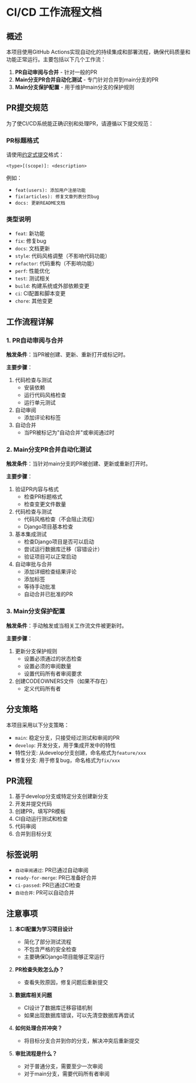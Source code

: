# CI/CD 工作流程文档

## 概述

本项目使用GitHub Actions实现自动化的持续集成和部署流程，确保代码质量和功能正常运行。主要包括以下几个工作流：

1. **PR自动审阅与合并** - 针对一般的PR
2. **Main分支PR合并自动化测试** - 专门针对合并到main分支的PR
3. **Main分支保护配置** - 用于维护main分支的保护规则

## PR提交规范

为了使CI/CD系统能正确识别和处理PR，请遵循以下提交规范：

### PR标题格式

请使用[约定式提交](https://www.conventionalcommits.org/zh-hans/v1.0.0/)格式：

```
<type>[(scope)]: <description>
```

例如：

- `feat(users): 添加用户注册功能`
- `fix(articles): 修复文章列表分页bug`
- `docs: 更新README文档`

### 类型说明

- `feat`: 新功能
- `fix`: 修复bug
- `docs`: 文档更新
- `style`: 代码风格调整（不影响代码功能）
- `refactor`: 代码重构（不影响功能）
- `perf`: 性能优化
- `test`: 测试相关
- `build`: 构建系统或外部依赖变更
- `ci`: CI配置和脚本变更
- `chore`: 其他变更

## 工作流程详解

### 1. PR自动审阅与合并

**触发条件**：当PR被创建、更新、重新打开或标记时。

**主要步骤**：

1. 代码检查与测试
   - 安装依赖
   - 运行代码风格检查
   - 运行单元测试
2. 自动审阅
   - 添加评论和标签
3. 自动合并
   - 当PR被标记为"自动合并"或审阅通过时

### 2. Main分支PR合并自动化测试

**触发条件**：当针对main分支的PR被创建、更新或重新打开时。

**主要步骤**：

1. 验证PR内容与格式
   - 检查PR标题格式
   - 检查变更文件数量
2. 代码检查与测试
   - 代码风格检查（不会阻止流程）
   - Django项目基本检查
3. 基本集成测试
   - 检查Django项目是否可以启动
   - 尝试运行数据库迁移（容错设计）
   - 验证项目可以正常启动
4. 自动审批与合并
   - 添加详细检查结果评论
   - 添加标签
   - 等待手动批准
   - 自动合并已批准的PR

### 3. Main分支保护配置

**触发条件**：手动触发或当相关工作流文件被更新时。

**主要步骤**：

1. 更新分支保护规则
   - 设置必须通过的状态检查
   - 设置必须的审阅数量
   - 设置代码所有者审阅要求
2. 创建CODEOWNERS文件（如果不存在）
   - 定义代码所有者

## 分支策略

本项目采用以下分支策略：

- `main`: 稳定分支，只接受经过测试和审阅的PR
- `develop`: 开发分支，用于集成开发中的特性
- 特性分支: 从develop分支创建，命名格式为`feature/xxx`
- 修复分支: 用于修复bug，命名格式为`fix/xxx`

## PR流程

1. 基于develop分支或特定分支创建新分支
2. 开发并提交代码
3. 创建PR，填写PR模板
4. CI自动运行测试和检查
5. 代码审阅
6. 合并到目标分支

## 标签说明

- `自动审阅通过`: PR已通过自动审阅
- `ready-for-merge`: PR已准备好合并
- `ci-passed`: PR已通过CI检查
- `自动合并`: PR可以自动合并

## 注意事项

1. **本CI配置为学习项目设计**
   - 简化了部分测试流程
   - 不包含严格的安全检查
   - 主要确保Django项目能够正常运行

2. **PR检查失败怎么办？**
   - 查看失败原因，修复问题后重新提交

3. **数据库相关问题**
   - CI设计了数据库迁移容错机制
   - 如果出现数据库错误，可以先清空数据库再尝试

4. **如何处理合并冲突？**
   - 将目标分支合并到你的分支，解决冲突后重新提交

5. **审批流程是什么？**
   - 对于普通分支，需要至少一次审阅
   - 对于main分支，需要代码所有者审阅
